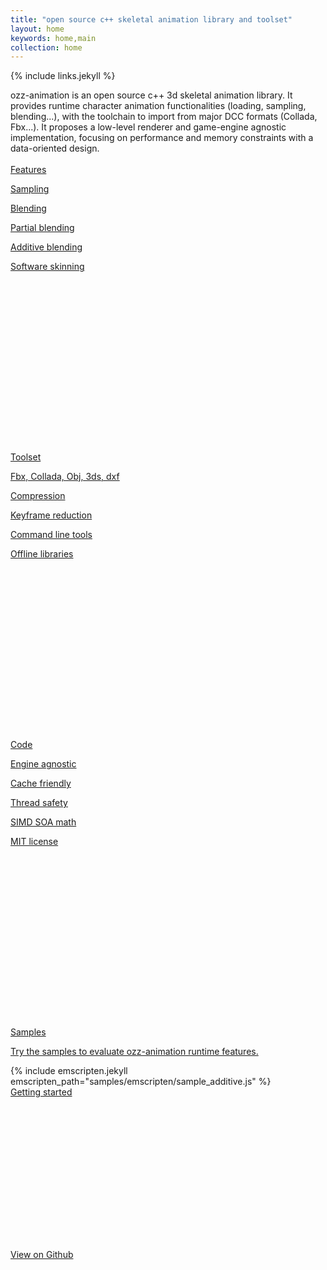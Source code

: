 ```yaml
---
title: "open source c++ skeletal animation library and toolset"
layout: home
keywords: home,main
collection: home
---
```


{% include links.jekyll %}

<div class="w3-container w3-margin">
  ozz-animation is an open source c++ 3d skeletal animation library. It provides runtime character animation functionalities (loading, sampling, blending...), with the toolchain to import from major DCC formats (Collada, Fbx...). It proposes a low-level renderer and game-engine agnostic implementation, focusing on performance and memory constraints with a data-oriented design.
</div>
<br />
<div class="w3-row-padding w3-center">
  <div class="w3-third">
    <a class="a_reject" href="{{site.baseurl}}/documentation/features/">
      <div class="w3-card-2" style="min-height:460px">
        <div class="w3-container w3-margin">
          <div class="w3-xxlarge w3-wide">Features</div>
          <div class="w3-text-theme">
            <i class="fa fa-superpowers w3-padding-8" style="font-size:128px"></i>
          </div>
          <p>Sampling</p>
          <p>Blending</p>
          <p>Partial blending</p>
          <p>Additive blending</p>
          <p>Software skinning</p>
        </div>  
      </div>
    </a>
  </div>
  <div class="w3-third">
    <a class="a_reject" href="{{site.baseurl}}/documentation/toolset/">
      <div class="w3-card-2" style="min-height:460px">
        <div class="w3-container w3-margin">
          <div class="w3-xxlarge w3-wide">Toolset</div>
          <div class="w3-text-theme">
            <i class="fa fa-wrench w3-padding-8" style="font-size:128px"></i>
          </div>
          <p>Fbx, Collada, Obj, 3ds, dxf</p>
          <p>Compression</p>
          <p>Keyframe reduction</p>
          <p>Command line tools</p>
          <p>Offline libraries</p>
        </div>
      </div>
    </a>
  </div>
  <div class="w3-third">
    <a class="a_reject" href="{{site.baseurl}}/documentation/animation_runtime/">
      <div class="w3-card-2" style="min-height:460px">
        <div class="w3-container w3-margin">
          <div class="w3-xxlarge w3-wide">Code</div>
          <div class="w3-text-theme">
            <i class="fa fa-pencil w3-padding-8" style="font-size:128px"></i>
          </div>
          <p>Engine agnostic</p>
          <p>Cache friendly</p>
          <p>Thread safety</p>
          <p>SIMD SOA math</p>
          <p>MIT license</p>
        </div>
      </div>
    </a>
  </div>
</div>

<div class="w3-row w3-center">
  <div class="w3-card-2 w3-margin">
    <div class="w3-margin">
      <a class="a_reject" href="{{site.baseurl}}/samples/">
        <div class="w3-center w3-xxlarge w3-wide">Samples</div>
        <p>Try the samples to evaluate ozz-animation runtime features.</p>
      </a>
      {% include emscripten.jekyll emscripten_path="samples/emscripten/sample_additive.js" %}
    </div>
  </div>
</div>

<div class="w3-row-padding w3-center">
  <a class="a_reject w3-half" href="{{site.baseurl}}/documentation/">
    <div class="w3-card-2" style="min-height:260px">
      <div class="w3-container w3-margin">
        <div class="w3-xxlarge w3-wide">Getting started</div>
        <div class="w3-text-theme">
          <i class="fa fa-forward w3-padding-8" style="font-size:128px"></i>
        </div>
      </div>  
    </div>
  </a>
  <a class="a_reject w3-half" href="https://github.com/guillaumeblanc/ozz-animation/">
    <div class="w3-card-2" style="min-height:260px">
      <div class="w3-container w3-margin">
        <div class="w3-xxlarge w3-wide">View on Github</div>
        <div class="w3-text-theme">
          <i class="fa fa-github w3-padding-8" style="font-size:128px"></i>
        </div>
      </div>
    </div>
  </a>
</div>
